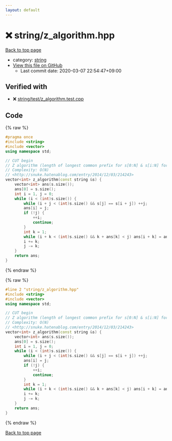 ```yaml
---
layout: default
---
```


<!-- mathjax config similar to math.stackexchange -->
<script type="text/javascript" async
  src="https://cdnjs.cloudflare.com/ajax/libs/mathjax/2.7.5/MathJax.js?config=TeX-MML-AM_CHTML">
</script>
<script type="text/x-mathjax-config">
  MathJax.Hub.Config({
    TeX: { equationNumbers: { autoNumber: "AMS" }},
    tex2jax: {
      inlineMath: [ ['$','$'] ],
      processEscapes: true
    },
    "HTML-CSS": { matchFontHeight: false },
    displayAlign: "left",
    displayIndent: "2em"
  });
</script>

<script type="text/javascript" src="https://cdnjs.cloudflare.com/ajax/libs/jquery/3.4.1/jquery.min.js"></script>
<script src="https://cdn.jsdelivr.net/npm/jquery-balloon-js@1.1.2/jquery.balloon.min.js" integrity="sha256-ZEYs9VrgAeNuPvs15E39OsyOJaIkXEEt10fzxJ20+2I=" crossorigin="anonymous"></script>
<script type="text/javascript" src="../../assets/js/copy-button.js"></script>
<link rel="stylesheet" href="../../assets/css/copy-button.css" />


# :x: string/z_algorithm.hpp

<a href="../../index.html">Back to top page</a>

* category: <a href="../../index.html#b45cffe084dd3d20d928bee85e7b0f21">string</a>
* <a href="{{ site.github.repository_url }}/blob/master/string/z_algorithm.hpp">View this file on GitHub</a>
    - Last commit date: 2020-03-07 22:54:47+09:00




## Verified with

* :x: <a href="../../verify/string/test/z_algorithm.test.cpp.html">string/test/z_algorithm.test.cpp</a>


## Code

<a id="unbundled"></a>
{% raw %}
```cpp
#pragma once
#include <string>
#include <vector>
using namespace std;

// CUT begin
// Z algorithm (length of longest common prefix for s[0:N] & s[i:N] for each i)
// Complexity: O(N)
// <http://snuke.hatenablog.com/entry/2014/12/03/214243>
vector<int> z_algorithm(const string &s) {
    vector<int> ans(s.size());
    ans[0] = s.size();
    int i = 1, j = 0;
    while (i < (int)s.size()) {
        while (i + j < (int)s.size() && s[j] == s[i + j]) ++j;
        ans[i] = j;
        if (!j) {
            ++i;
            continue;
        }
        int k = 1;
        while (i + k < (int)s.size() && k + ans[k] < j) ans[i + k] = ans[k], ++k;
        i += k;
        j -= k;
    }
    return ans;
}

```
{% endraw %}

<a id="bundled"></a>
{% raw %}
```cpp
#line 2 "string/z_algorithm.hpp"
#include <string>
#include <vector>
using namespace std;

// CUT begin
// Z algorithm (length of longest common prefix for s[0:N] & s[i:N] for each i)
// Complexity: O(N)
// <http://snuke.hatenablog.com/entry/2014/12/03/214243>
vector<int> z_algorithm(const string &s) {
    vector<int> ans(s.size());
    ans[0] = s.size();
    int i = 1, j = 0;
    while (i < (int)s.size()) {
        while (i + j < (int)s.size() && s[j] == s[i + j]) ++j;
        ans[i] = j;
        if (!j) {
            ++i;
            continue;
        }
        int k = 1;
        while (i + k < (int)s.size() && k + ans[k] < j) ans[i + k] = ans[k], ++k;
        i += k;
        j -= k;
    }
    return ans;
}

```
{% endraw %}

<a href="../../index.html">Back to top page</a>


